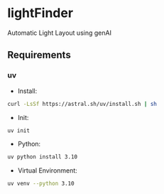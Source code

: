 # lightFinder

Automatic Light Layout using genAI

## Requirements

### uv

- Install: 
```bash
curl -LsSf https://astral.sh/uv/install.sh | sh
```
- Init:
```bash
uv init
```
- Python:
```bash
uv python install 3.10
```
- Virtual Environment:
```bash
uv venv --python 3.10
```
